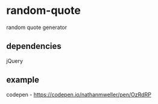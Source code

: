 # random-quote
random quote generator

## dependencies
jQuery

## example
codepen - https://codepen.io/nathanmweller/pen/OzRdRP
